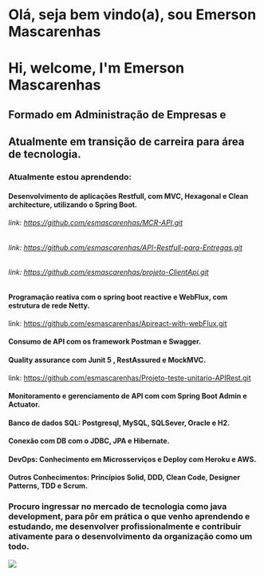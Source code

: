 #         Olá, seja bem vindo(a), sou Emerson Mascarenhas   
#                        Hi, welcome, I'm Emerson Mascarenhas


##             Formado em Administração de Empresas e 
##             Atualmente em transição de carreira para área de tecnologia.

   

 ### Atualmente estou aprendendo:
#### Desenvolvimento de aplicações Restfull, com MVC, Hexagonal e Clean architecture, utilizando o Spring Boot. 
###### link: https://github.com/esmascarenhas/MCR-API.git
###### link: https://github.com/esmascarenhas/API-Restfull-para-Entregas.git
###### link: https://github.com/esmascarenhas/projeto-ClientApi.git
#### Programação reativa com o spring boot reactive e WebFlux, com estrutura de rede Netty.
link: https://github.com/esmascarenhas/Apireact-with-webFlux.git
#### Consumo de API com os framework Postman e Swagger. 
#### Quality assurance com Junit 5 , RestAssured e MockMVC. 
link: https://github.com/esmascarenhas/Projeto-teste-unitario-APIRest.git
#### Monitoramento e gerenciamento de API com com Spring Boot Admin e Actuator. 
#### Banco de dados SQL: Postgresql, MySQL, SQLSever, Oracle e H2. 
#### Conexão com DB com o JDBC, JPA e Hibernate. 
#### DevOps:  Conhecimento em Microsserviços e Deploy com Heroku e AWS.
#### Outros Conhecimentos: Princípios Solid, DDD, Clean Code, Designer Patterns, TDD e Scrum.


### Procuro ingressar no mercado de tecnologia como java development, para pôr em prática o que venho aprendendo e estudando, me desenvolver profissionalmente e contribuir ativamente para o desenvolvimento da organização como um todo.

[<img src="https://img.shields.io/badge/linkedin-%230077B5.svg?&style=for-the-badge&logo=linkedin&logoColor=white" />](https://www.linkedin.com/in/emerson-mascarenhas-86b8462b 
)

<!--
**esmascarenhas/esmascarenhas** is a ✨ _special_ ✨ repository because its `README.md` (this file) appears on your GitHub profile.

Here are some ideas to get you started:

- 🔭 I’m currently working on ...
- 🌱 I’m currently learning ...
- 👯 I’m looking to collaborate on ...
- 🤔 I’m looking for help with ...
- 💬 Ask me about ...
- 📫 How to reach me: ...
- 😄 Pronouns: ...
- ⚡ Fun fact: ...
-->
